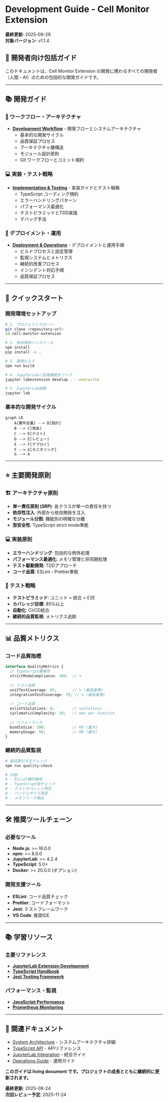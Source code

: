 # Development Guide - Cell Monitor Extension

**最終更新**: 2025-08-29  
**対象バージョン**: v1.1.4

## 🎯 開発者向け包括ガイド

このドキュメントは、Cell Monitor Extension の開発に携わるすべての開発者（人間・AI）のための包括的な開発ガイドです。

---

## 📚 開発ガイド

### 🔄 ワークフロー・アーキテクチャ
- **[Development Workflow](dev/DEVELOPMENT_WORKFLOW.md)** - 開発フローとシステムアーキテクチャ
  - 基本的な開発サイクル
  - 品質保証プロセス
  - アーキテクチャ層構造
  - モジュール設計原則
  - Git ワークフローとコミット規約

### 💻 実装・テスト戦略
- **[Implementation & Testing](dev/IMPLEMENTATION_TESTING.md)** - 実装ガイドとテスト戦略
  - TypeScript コーディング規約
  - エラーハンドリングパターン
  - パフォーマンス最適化
  - テストピラミッドとTDD実践
  - デバッグ手法

### 🚀 デプロイメント・運用
- **[Deployment & Operations](dev/DEPLOYMENT_OPERATIONS.md)** - デプロイメントと運用手順
  - ビルドプロセスと設定管理
  - 監視システムとメトリクス
  - 継続的改善プロセス
  - インシデント対応手順
  - 品質保証プロセス

---

## 🚀 クイックスタート

### 開発環境セットアップ
```bash
# 1. プロジェクトクローン
git clone <repository-url>
cd cell-monitor-extension

# 2. 依存関係インストール
npm install
pip install -e .

# 3. 開発ビルド
npm run build

# 4. JupyterLabに拡張機能をリンク
jupyter labextension develop . --overwrite

# 5. JupyterLab起動
jupyter lab
```

### 基本的な開発サイクル
```mermaid
graph LR
    A[要件定義] --> B[設計]
    B --> C[実装]
    C --> D[テスト]
    D --> E[レビュー]
    E --> F[デプロイ]
    F --> G[モニタリング]
    G --> A
```

---

## ⭐ 主要開発原則

### 🏗️ アーキテクチャ原則
- **単一責任原則 (SRP)**: 各クラスが単一の責任を持つ
- **依存性注入**: 外部から依存関係を注入
- **モジュール分割**: 機能別の明確な分離
- **型安全性**: TypeScript strict mode準拠

### 💻 実装原則
- **エラーハンドリング**: 包括的な例外処理
- **パフォーマンス最適化**: メモリ管理と非同期処理
- **テスト駆動開発**: TDDアプローチ
- **コード品質**: ESLint・Prettier準拠

### 🧪 テスト戦略
- **テストピラミッド**: ユニット > 統合 > E2E
- **カバレッジ目標**: 85%以上
- **自動化**: CI/CD統合
- **継続的品質監視**: メトリクス追跡

---

## 📊 品質メトリクス

### コード品質指標
```typescript
interface QualityMetrics {
  // TypeScript厳格性
  strictModeCompliance: 100;  // %
  
  // テスト品質
  unitTestCoverage: 85;       // % (最低基準)
  integrationTestCoverage: 70; // % (最低基準)
  
  // コード品質
  eslintViolations: 0;        // violations
  cyclomaticComplexity: 10;   // max per function
  
  // パフォーマンス
  bundleSize: 200;            // KB (最大)
  memoryUsage: 50;            // MB (最大)
}
```

### 継続的品質監視
```bash
# 毎回実行するチェック
npm run quality:check

# 内容:
# - ESLint静的解析
# - TypeScript型チェック
# - テストカバレッジ測定
# - バンドルサイズ測定
# - メモリリーク検出
```

---

## 🛠️ 推奨ツールチェーン

### 必要なツール
- **Node.js**: >= 16.0.0
- **npm**: >= 8.0.0
- **JupyterLab**: >= 4.2.4
- **TypeScript**: 5.0+
- **Docker**: >= 20.0.0 (オプション)

### 開発支援ツール
- **ESLint**: コード品質チェック
- **Prettier**: コードフォーマット
- **Jest**: テストフレームワーク
- **VS Code**: 推奨IDE

---

## 📚 学習リソース

### 主要リファレンス
- **[JupyterLab Extension Development](https://jupyterlab.readthedocs.io/en/stable/extension/extension_dev.html)**
- **[TypeScript Handbook](https://www.typescriptlang.org/docs/)**
- **[Jest Testing Framework](https://jestjs.io/docs/getting-started)**

### パフォーマンス・監視
- **[JavaScript Performance](https://developer.mozilla.org/en-US/docs/Web/Performance)**
- **[Prometheus Monitoring](https://prometheus.io/docs/introduction/overview/)**

---

## 🔗 関連ドキュメント

- [System Architecture](architecture/SYSTEM_ARCHITECTURE.md) - システムアーキテクチャ詳細
- [TypeScript API](api/TYPESCRIPT_API.md) - APIリファレンス
- [JupyterLab Integration](integration/JUPYTERLAB_INTEGRATION.md) - 統合ガイド
- [Operations Guide](OPERATIONS_GUIDE.md) - 運用ガイド

**このガイドは living document です。プロジェクトの成長とともに継続的に更新されます。**

**最終更新**: 2025-08-24  
**次回レビュー予定**: 2025-11-24